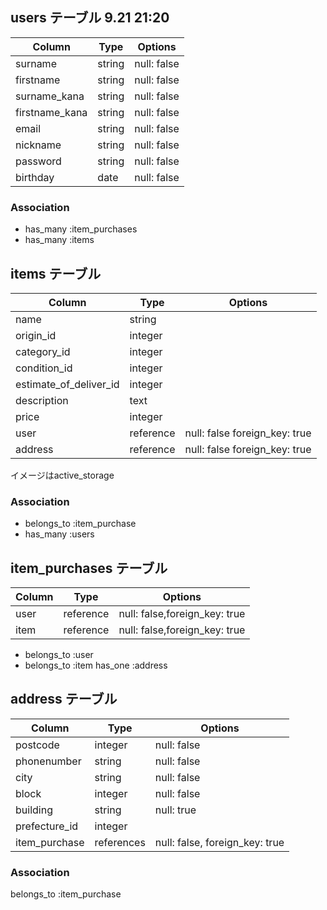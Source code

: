## users テーブル 9.21 21:20


| Column        | Type   | Options     |
| --------      | ------ | ----------- |
| surname       | string | null: false |
| firstname     | string | null: false |
| surname_kana  | string | null: false |
| firstname_kana| string | null: false |
| email         | string | null: false |
| nickname      | string | null: false |
| password      | string | null: false |
| birthday      | date   | null: false |



### Association

- has_many :item_purchases
- has_many :items 

## items テーブル

| Column        | Type   | Options                      |
| --------------| ------ | -----------------------------|
| name          | string |                              | 
| origin_id     | integer|                              |
| category_id   | integer|                              |
| condition_id  | integer|                              |
| estimate_of_deliver_id|integer|                       |
| description   | text   |                              |
| price         | integer|                              |
| user          | reference| null: false foreign_key: true|
| address       | reference| null: false foreign_key: true|

イメージはactive_storage

### Association
- belongs_to :item_purchase
- has_many :users 

## item_purchases テーブル
| Column      | Type   | Options     |
| --------    | ------ | ----------- |
| user        | reference | null: false,foreign_key: true |
| item        | reference | null: false,foreign_key: true |

- belongs_to  :user
- belongs_to  :item
  has_one :address

## address テーブル

| Column          | Type       |Options                        
| -------         | ---------- |-------------|
| postcode        | integer    | null: false |
| phonenumber     | string    | null: false |
| city            | string    | null: false  |
| block           | integer    | null: false |
| building        | string     | null: true  |
| prefecture_id   | integer     |            |
| item_purchase | references | null: false, foreign_key: true|

### Association

  belongs_to :item_purchase




 
